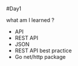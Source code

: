 #Day1

what am I learned ? <br>
- API <br>
- REST API <br>
- JSON <br>
- REST API best practice <br>
- Go net/http package <br>
